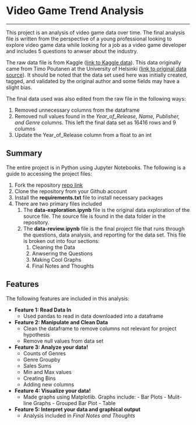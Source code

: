 # Video Game Trend Analysis
---
This project is an analysis of video game data over time. The final analysis file is written from the perspective of a young professional looking to explore video game data while looking for a job as a video game developer and includes 5 questions to anwser about the industry. 

The raw data file is from Kaggle ([link to Kaggle data](https://www.kaggle.com/datasets/thedevastator/global-video-game-sales-ratings?resource=download)). This data originally came from  Timo Poutanen at the University of Helsinki ([link to original data source](https://zenodo.org/record/2454579#.Y9Y2c9JBwUE)). It should be noted that the data set used here was initially created, tagged, and validated by the original author and some fields may have a slight bias. 

The final data used was also edited from the raw file in the following ways:

1. Removed unnecessary columns from the dataframe 
2. Removed null values found in the *Year_of_Release, Name, Publisher, and Genre* columns. This left the final data set as 16416 rows and 9 columns
2. Update the Year_of_Release column from a float to an int



## Summary

The entire project is in Python using Jupyter Notebooks. The following is a guide to accessing the project files:
1. Fork the repository [repo link](https://github.com/jsmither10/video-game-trends.git)  
2. Clone the repository from your Github account
3. Install the **requirements.txt** file to install necessary packages
4. There are two primary files included
    1.  The **data-exploration.ipynb** file is the original data exploration of the source file. The source file is found in the data folder in the repository.
    2. The **data-review.ipynb** file is the final project file that runs through the questions, data analysis, and reporting for the data set. This file is broken out into four sections:
        1. Cleaning the Data
        2. Anwsering the Questions
        3. Making Cool Graphs
        4. Final Notes and Thoughts
    

    
## Features
The following features are included in this analysis:
- **Feature 1: Read Data In**
    - Used pandas to read in data downloaded into a dataframe
- **Feature 2: Manipulate and Clean Data**
    - Clean the dataframe to remove columns not relevant for project hypothesis
    - Remove null values from data set
- **Feature 3: Analyze your data!**
    - Counts of Genres
    - Genre Groupby
    - Sales Sums
    - Min and Max values
    - Creating Bins
    - Adding new columns
- **Feature 4: Visualize your data!**
    - Made graphs using Matplotlib. Graphs include:
            - Bar Plots
            - Mulit-line Graphs
            - Grouped Bar Plot
            - Table
- **Feature 5: Interpret your data and graphical output**
    - Analysis included in *Final Notes and Thoughts*



